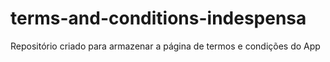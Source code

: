 # terms-and-conditions-indespensa
Repositório criado para armazenar a página de termos e condições do App

